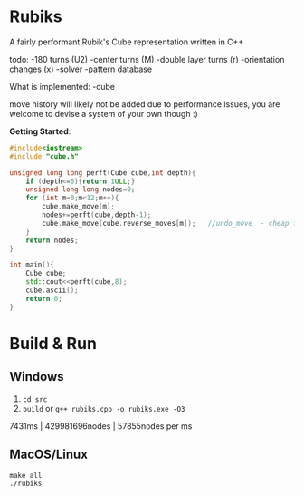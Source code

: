 # Rubiks
A fairly performant Rubik's Cube representation written in C++

todo:
-180 turns (U2)
-center turns (M)
-double layer turns (r)
-orientation changes (x)
-solver
-pattern database


What is implemented:
-cube 



move history will likely not be added due to performance issues, you are welcome to devise a system of your own though :)

____Getting Started____:
```c++
#include<iostream>
#include "cube.h"

unsigned long long perft(Cube cube,int depth){
    if (depth<=0){return 1ULL;}
    unsigned long long nodes=0;
    for (int m=0;m<12;m++){ 
        cube.make_move(m);
        nodes+=perft(cube,depth-1);
        cube.make_move(cube.reverse_moves[m]);   //undo_move  - cheap fix, double the speed over a move_history implementation :D
    }
    return nodes;
}

int main(){
    Cube cube;
    std::cout<<perft(cube,8);
    cube.ascii();
    return 0;
}
```







# Build & Run
## Windows
1. `cd src`
2. `build` or `g++ rubiks.cpp -o rubiks.exe -O3`

7431ms | 429981696nodes | 57855nodes per ms


## MacOS/Linux
```shell
make all
./rubiks
```
